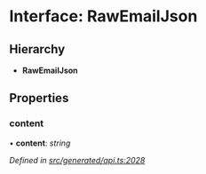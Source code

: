 # Interface: RawEmailJson

## Hierarchy

* **RawEmailJson**

## Properties

###  content

• **content**: *string*

*Defined in [src/generated/api.ts:2028](https://github.com/mailslurp/mailslurp-client-ts-js/blob/4ca018b/src/generated/api.ts#L2028)*
